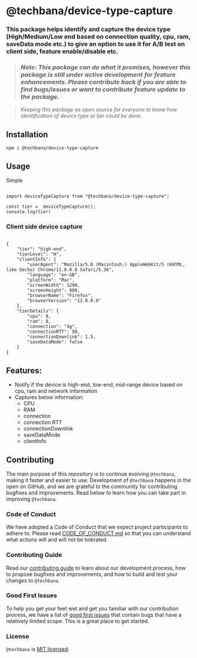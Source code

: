 # @techbana/device-type-capture

### This package helps identify and capture the device type (High/Medium/Low end based on connection quality, cpu, ram, saveData mode etc.) to give an option to use it for A/B test on client side, feature enable/disable etc.

> ### _Note: This package can do what it promises, however this package is still under active development for feature enhancements. Please contribute back if you are able to find bugs/issues or want to contribute feature update to the package._

> _Keeping this package as open source for everyone to know how identification of device type or tier could be done._

## Installation

`npm i @techbana/device-type-capture`

## Usage

Simple

```

import deviceTypeCapture from "@techbana/device-type-capture";

const tier =  deviceTypeCapture();
console.log(tier)

```

### Client side device capture

```

{
    "tier": "high-end",
    "tierLevel": "H",
    "clientInfo": {
        "userAgent": "Mozilla/5.0 (Macintosh;) AppleWebKit/5 (KHTML, like Gecko) Chrome/11.0.0.0 Safari/5.36",
        "language": "en-GB",
        "platform": "Mac",
        "screenWidth": 1290,
        "screenHeight": 900,
        "browserName": "Firefox",
        "browserVersion": "12.0.0.0"
    },
    "tierDetails": {
        "cpu": 8,
        "ram": 8,
        "connection": "4g",
        "connectionRTT": 50,
        "connectionDownlink": 1.5,
        "saveDataMode": false
    }
}

```

## Features:

- Notify if the device is high-end, low-end, mid-range device based on cpu, ram and network information
- Captures below information:
  - CPU
  - RAM
  - connection
  - connection RTT
  - connectionDownlink
  - saveDataMode
  - clientInfo

## Contributing

The main purpose of this repository is to continue evolving `@techbana`, making it faster and easier to use. Development of `@techbana` happens in the open on GitHub, and we are grateful to the community for contributing bugfixes and improvements. Read below to learn how you can take part in improving `@techbana`.

### Code of Conduct

We have adopted a Code of Conduct that we expect project participants to adhere to. Please read [CODE_OF_CONDUCT.md](./CODE_OF_CONDUCT.md) so that you can understand what actions will and will not be tolerated.

### Contributing Guide

Read our [contributing guide](./CONTRIBUTING.md) to learn about our development process, how to propose bugfixes and improvements, and how to build and test your changes to `@techbana`.

### Good First Issues

To help you get your feet wet and get you familiar with our contribution process, we have a list of [good first issues](https://github.com/manishekhawat/device-type-capture/labels/good%20first%20issue) that contain bugs that have a relatively limited scope. This is a great place to get started.

### License

`@techbana` is [MIT licensed](./LICENSE).
